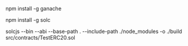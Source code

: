 <!-- Install ganache -->
npm install -g ganache

<!-- Install solc  -->
npm install -g solc

<!-- Compiling a Solidity Smart Contract -->
solcjs --bin --abi --base-path . --include-path ./node_modules -o ./build src/contracts/TestERC20.sol
